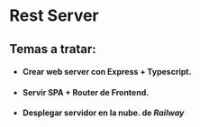# Rest Server

## Temas a tratar:

- #### Crear web server con Express + Typescript.
- #### Servir SPA + Router de Frontend.
- #### Desplegar servidor en la nube. de _Railway_